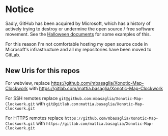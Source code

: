 Notice
======

Sadly, GitHub has been acquired by Microsoft, which has a history of
actively trying to destroy or undermine the open source / free software
movement.
See the [Halloween documents](http://catb.org/~esr/halloween/) for some
examples of this.

For this reason I'm not comfortable hosting my open source code in Microsoft's
infrastructure and all my repositories have been moved to GitLab.

New Uris for this repos
-----------------------

For webview, replace
https://github.com/mbasaglia/Xonotic-Map-Clockwork with
https://gitlab.com/mattia.basaglia/Xonotic-Map-Clockwork

For SSH remotes replace
`git@github.com:mbasaglia/Xonotic-Map-Clockwork.git` with
`git@gitlab.com:mattia.basaglia/Xonotic-Map-Clockwork.git`

For HTTPS remotes replace
`https://github.com/mbasaglia/Xonotic-Map-Clockwork.git` with
`https://gitlab.com/mattia.basaglia/Xonotic-Map-Clockwork.git`

